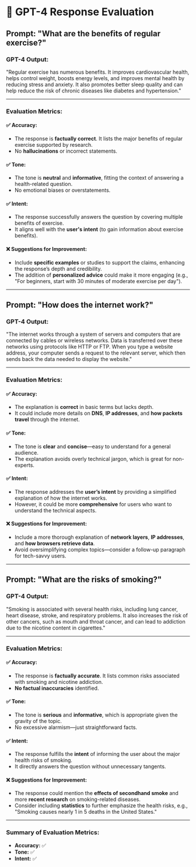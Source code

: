 # 🧪 GPT-4 Response Evaluation

## **Prompt:** "What are the benefits of regular exercise?"

### **GPT-4 Output:**  
"Regular exercise has numerous benefits. It improves cardiovascular health, helps control weight, boosts energy levels, and improves mental health by reducing stress and anxiety. It also promotes better sleep quality and can help reduce the risk of chronic diseases like diabetes and hypertension."

---

### **Evaluation Metrics:**

#### ✅ **Accuracy:**
- The response is **factually correct**. It lists the major benefits of regular exercise supported by research.
- No **hallucinations** or incorrect statements.

#### ✅ **Tone:**
- The tone is **neutral** and **informative**, fitting the context of answering a health-related question.
- No emotional biases or overstatements.

#### ✅ **Intent:**
- The response successfully answers the question by covering multiple benefits of exercise.
- It aligns well with the **user's intent** (to gain information about exercise benefits).

#### ❌ **Suggestions for Improvement:**
- Include **specific examples** or studies to support the claims, enhancing the response’s depth and credibility.
- The addition of **personalized advice** could make it more engaging (e.g., "For beginners, start with 30 minutes of moderate exercise per day").

---

## **Prompt:** "How does the internet work?"

### **GPT-4 Output:**  
"The internet works through a system of servers and computers that are connected by cables or wireless networks. Data is transferred over these networks using protocols like HTTP or FTP. When you type a website address, your computer sends a request to the relevant server, which then sends back the data needed to display the website."

---

### **Evaluation Metrics:**

#### ✅ **Accuracy:**
- The explanation is **correct** in basic terms but lacks depth.
- It could include more details on **DNS**, **IP addresses**, and **how packets travel** through the internet.

#### ✅ **Tone:**
- The tone is **clear** and **concise**—easy to understand for a general audience.
- The explanation avoids overly technical jargon, which is great for non-experts.

#### ✅ **Intent:**
- The response addresses the **user’s intent** by providing a simplified explanation of how the internet works.
- However, it could be more **comprehensive** for users who want to understand the technical aspects.

#### ❌ **Suggestions for Improvement:**
- Include a more thorough explanation of **network layers**, **IP addresses**, and **how browsers retrieve data**.
- Avoid oversimplifying complex topics—consider a follow-up paragraph for tech-savvy users.

---

## **Prompt:** "What are the risks of smoking?"

### **GPT-4 Output:**  
"Smoking is associated with several health risks, including lung cancer, heart disease, stroke, and respiratory problems. It also increases the risk of other cancers, such as mouth and throat cancer, and can lead to addiction due to the nicotine content in cigarettes."

---

### **Evaluation Metrics:**

#### ✅ **Accuracy:**
- The response is **factually accurate**. It lists common risks associated with smoking and nicotine addiction.
- **No factual inaccuracies** identified.

#### ✅ **Tone:**
- The tone is **serious** and **informative**, which is appropriate given the gravity of the topic.
- No excessive alarmism—just straightforward facts.

#### ✅ **Intent:**
- The response fulfills the **intent** of informing the user about the major health risks of smoking.
- It directly answers the question without unnecessary tangents.

#### ❌ **Suggestions for Improvement:**
- The response could mention the **effects of secondhand smoke** and more **recent research** on smoking-related diseases.
- Consider including **statistics** to further emphasize the health risks, e.g., "Smoking causes nearly 1 in 5 deaths in the United States."

---

### **Summary of Evaluation Metrics:**
- **Accuracy:** ✅
- **Tone:** ✅
- **Intent:** ✅

